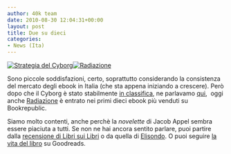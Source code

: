 ```yaml
---
author: 40k team
date: 2010-08-30 12:04:31+00:00
layout: post
title: Due su dieci
categories:
- News (Ita)
---
```


[![Strategia del Cyborg](http://www.40kbooks.com/wp-content/uploads/uno.jpg)](http://www.bookrepublic.it)[![Radiazione](http://www.40kbooks.com/wp-content/uploads/due.jpg)](http://www.bookrepublic.it)

Sono piccole soddisfazioni, certo, soprattutto considerando la consistenza del mercato degli ebook in Italia (che sta appena iniziando a crescere).
Però dopo che il Cyborg è stato stabilmente [in classifica](http://www.bookrepublic.it), ne parlavamo [qui](http://www.40kbooks.com/?p=1339),  oggi anche [Radiazione](http://www.bookrepublic.it/book/9788865860069-radiazione/) è entrato nei primi dieci ebook più venduti su Bookrepublic.

Siamo molto contenti, anche perchè la _novelette_ di Jacob Appel sembra essere piaciuta a tutti. Se non ne hai ancora sentito parlare, puoi partire dalla [recensione di Libri sui Libri](http://librisulibri.it/2010/08/06/radiazione-di-jacob-appel/) o da quella di [Elisondo](http://www.legattediviaplinio.it/moriremo-tutti/).
O puoi seguire [la vita del libro](http://www.goodreads.com/book/show/8687542-radiazione) su Goodreads.
